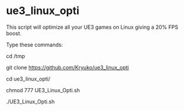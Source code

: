 # ue3_linux_opti
This script will optimize all your UE3 games on Linux giving a 20% FPS boost.

Type these commands:

cd /tmp

git clone https://github.com/Kryuko/ue3_linux_opti

cd ue3_linux_opti/

chmod 777 UE3_Linux_Opti.sh

./UE3_Linux_Opti.sh
